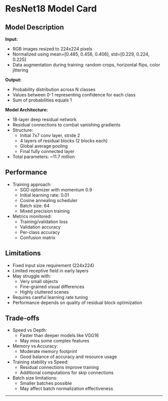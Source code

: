 # ResNet18 Model Card

## Model Description

**Input:** 
- RGB images resized to 224x224 pixels
- Normalized using mean=[0.485, 0.456, 0.406], std=[0.229, 0.224, 0.225]
- Data augmentation during training: random crops, horizontal flips, color jittering

**Output:**
- Probability distribution across N classes
- Values between 0-1 representing confidence for each class
- Sum of probabilities equals 1

**Model Architecture:**
- 18-layer deep residual network
- Residual connections to combat vanishing gradients
- Structure:
  - Initial 7x7 conv layer, stride 2
  - 4 layers of residual blocks (2 blocks each)
  - Global average pooling
  - Final fully connected layer
- Total parameters: ~11.7 million

## Performance
- Training approach:
  - SGD optimizer with momentum 0.9
  - Initial learning rate: 0.01
  - Cosine annealing scheduler
  - Batch size: 64
  - Mixed precision training
- Metrics monitored:
  - Training/validation loss
  - Validation accuracy
  - Per-class accuracy
  - Confusion matrix

## Limitations
- Fixed input size requirement (224x224)
- Limited receptive field in early layers
- May struggle with:
  - Very small objects
  - Fine-grained visual differences
  - Highly cluttered scenes
- Requires careful learning rate tuning
- Performance depends on quality of residual block optimization

## Trade-offs
- Speed vs Depth:
  - Faster than deeper models like VGG16
  - May miss some complex features
- Memory vs Accuracy:
  - Moderate memory footprint
  - Good balance of accuracy and resource usage
- Training stability vs Speed:
  - Residual connections improve training
  - Additional computations for skip connections
- Batch size limitations:
  - Smaller batches possible
  - May affect batch normalization effectiveness

--- 
